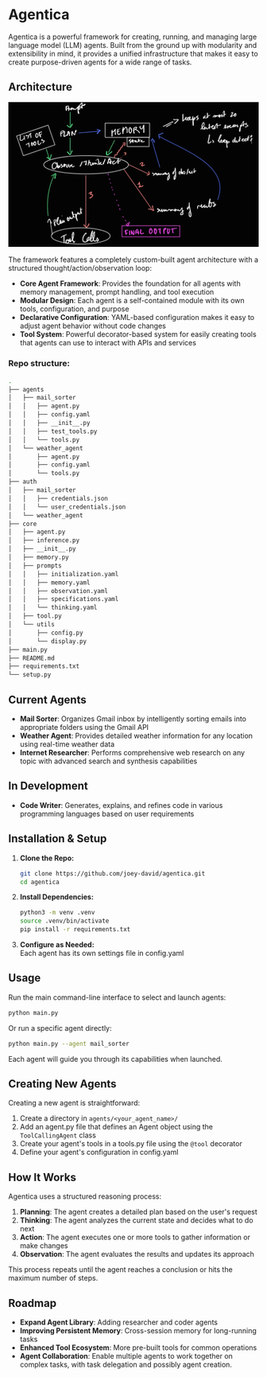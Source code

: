 # Agentica

Agentica is a powerful framework for creating, running, and managing large language model (LLM) agents. Built from the ground up with modularity and extensibility in mind, it provides a unified infrastructure that makes it easy to create purpose-driven agents for a wide range of tasks.

## Architecture

![Agentica Architecture Diagram](agent_idea.jpg)

The framework features a completely custom-built agent architecture with a structured thought/action/observation loop:

- **Core Agent Framework**: Provides the foundation for all agents with memory management, prompt handling, and tool execution
- **Modular Design**: Each agent is a self-contained module with its own tools, configuration, and purpose
- **Declarative Configuration**: YAML-based configuration makes it easy to adjust agent behavior without code changes
- **Tool System**: Powerful decorator-based system for easily creating tools that agents can use to interact with APIs and services

### Repo structure:
```bash
.
├── agents
│   ├── mail_sorter
│   │   ├── agent.py
│   │   ├── config.yaml
│   │   ├── __init__.py
│   │   ├── test_tools.py
│   │   └── tools.py
│   └── weather_agent
│       ├── agent.py
│       ├── config.yaml
│       └── tools.py
├── auth
│   ├── mail_sorter
│   │   ├── credentials.json
│   │   └── user_credentials.json
│   └── weather_agent
├── core
│   ├── agent.py
│   ├── inference.py
│   ├── __init__.py
│   ├── memory.py
│   ├── prompts
│   │   ├── initialization.yaml
│   │   ├── memory.yaml
│   │   ├── observation.yaml
│   │   ├── specifications.yaml
│   │   └── thinking.yaml
│   ├── tool.py
│   └── utils
│       ├── config.py
│       └── display.py
├── main.py
├── README.md
├── requirements.txt
└── setup.py
```

## Current Agents

- **Mail Sorter**: Organizes Gmail inbox by intelligently sorting emails into appropriate folders using the Gmail API
- **Weather Agent**: Provides detailed weather information for any location using real-time weather data
- **Internet Researcher**: Performs comprehensive web research on any topic with advanced search and synthesis capabilities

## In Development
- **Code Writer**: Generates, explains, and refines code in various programming languages based on user requirements

## Installation & Setup

1. **Clone the Repo:**
   ```bash
   git clone https://github.com/joey-david/agentica.git
   cd agentica
   ```

2. **Install Dependencies:**
   ```bash
   python3 -m venv .venv
   source .venv/bin/activate
   pip install -r requirements.txt
   ```

3. **Configure as Needed:**  
   Each agent has its own settings file in config.yaml

## Usage

Run the main command-line interface to select and launch agents:

```bash
python main.py
```

Or run a specific agent directly:

```bash
python main.py --agent mail_sorter
```

Each agent will guide you through its capabilities when launched.

## Creating New Agents

Creating a new agent is straightforward:

1. Create a directory in `agents/<your_agent_name>/`
2. Add an agent.py file that defines an Agent object using the `ToolCallingAgent` class
3. Create your agent's tools in a tools.py file using the `@tool` decorator
4. Define your agent's configuration in config.yaml

## How It Works

Agentica uses a structured reasoning process:

1. **Planning**: The agent creates a detailed plan based on the user's request
2. **Thinking**: The agent analyzes the current state and decides what to do next
3. **Action**: The agent executes one or more tools to gather information or make changes
4. **Observation**: The agent evaluates the results and updates its approach

This process repeats until the agent reaches a conclusion or hits the maximum number of steps.

## Roadmap

- **Expand Agent Library**: Adding researcher and coder agents
- **Improving Persistent Memory**: Cross-session memory for long-running tasks
- **Enhanced Tool Ecosystem**: More pre-built tools for common operations
- **Agent Collaboration**: Enable multiple agents to work together on complex tasks, with task delegation and possibly agent creation.